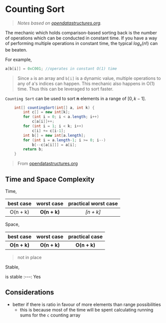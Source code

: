 # Counting Sort
> _Notes based on [opendatastructures.org][1]._ <br>

The mechanic which holds comparison-based sorting back is the number of operations which can be conducted in constant time.
If you have a way of performing multiple operations in constant time, the typical $`log_{x}(n!)`$ can be beaten.

For example,
```java
a[b[i]] = 0xC001; //operates in constant O(1) time
```
> Since `a` is an array and `b[i]` is a dynamic value, multiple operations to any of a's indices can happen. This mechanic also happens in O(1) time. Thus this can be leveraged to sort faster.

`Counting Sort` can be used to sort __n__ elements in a range of $`[0,k-1]`$.

```java
    int[] countingSort(int[] a, int k) {
        int c[] = new int[k];
        for (int i = 0; i < a.length; i++)
            c[a[i]]++;
        for (int i = 1; i < k; i++)
            c[i] += c[i-1];
        int b[] = new int[a.length];
        for (int i = a.length-1; i >= 0; i--)
            b[--c[a[i]]] = a[i];
        return b;
    }
```
> From [opendatastructures.org][1] <br>

## Time and Space Complexity
Time,

best case | worst case | practical worst case
:---: | :---: | :---:
O(n + k) | __O(n + k)__ | _[n + k]_

Space,

best case | worst case | practical case
:---: | :---: | :---:
__O(n + k)__ | __O(n + k)__ | __O(n + k)__
> not in place

Stable,

is stable
:---:
Yes

## Considerations
- better if there is ratio in favour of more elements than range possibilities
    - this is because most of the time will be spent calculating running sums for the `c` counting array

[1]: http://www.opendatastructures.org